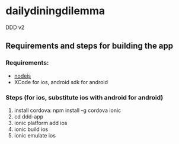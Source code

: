 # dailydiningdilemma

DDD v2

## Requirements and steps for building the app

### Requirements:
- [nodejs](http://nodejs.org/)
- XCode for ios, android sdk for android

### Steps (for ios, substitute ios with android for android)
1. install cordova: npm install -g cordova ionic
2. cd ddd-app
3. ionic platform add ios
4. ionic build ios
5. ionic emulate ios

